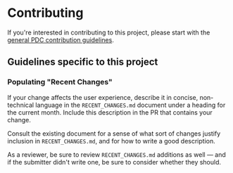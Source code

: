 # Contributing

If you're interested in contributing to this project,
please start with the
[general PDC contribution guidelines](https://github.com/PhilanthropyDataCommons/.github/blob/main/CONTRIBUTING.md).

## Guidelines specific to this project

### Populating "Recent Changes"

If your change affects the user experience,
describe it in concise, non-technical language
in the `RECENT_CHANGES.md` document
under a heading for the current month.
Include this description in the PR
that contains your change.

Consult the existing document
for a sense of what sort of changes
justify inclusion in `RECENT_CHANGES.md`,
and for how to write a good description.

As a reviewer,
be sure to review `RECENT_CHANGES.md` additions as well —
and if the submitter didn't write one,
be sure to consider whether they should.
